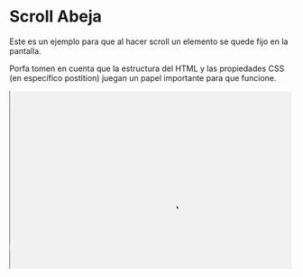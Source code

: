 # Scroll Abeja

Este es un ejemplo para que al hacer scroll un elemento se quede fijo en la pantalla.

Porfa tomen en cuenta que la estructura del HTML y las propiedades CSS (en específico postition) juegan un papel importante para que funcione.

![Abeja Demo](abeja.gif "Demo")
